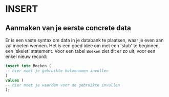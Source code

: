 # INSERT

## Aanmaken van je eerste concrete data

Er is een vaste syntax om data in je databank te plaatsen, waar je even aan zal moeten wennen. Het is een goed idee om met een 'stub' te beginnen, een 'skelet' statement. Voor een tabel `Boeken` ziet dit er zo uit, voor een enkel nieuw record:

```sql
insert into Boeken (
-- hier moet je gebruikte kolomnamen invullen
)
values (
-- hier moet je waarden voor de gebruikte invullen
);
```

